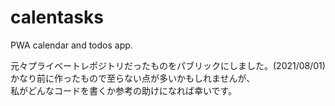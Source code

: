 # calentasks
PWA calendar and todos app.  

元々プライベートレポジトリだったものをパブリックにしました。(2021/08/01)  
かなり前に作ったもので至らない点が多いかもしれませんが、  
私がどんなコードを書くか参考の助けになれば幸いです。
